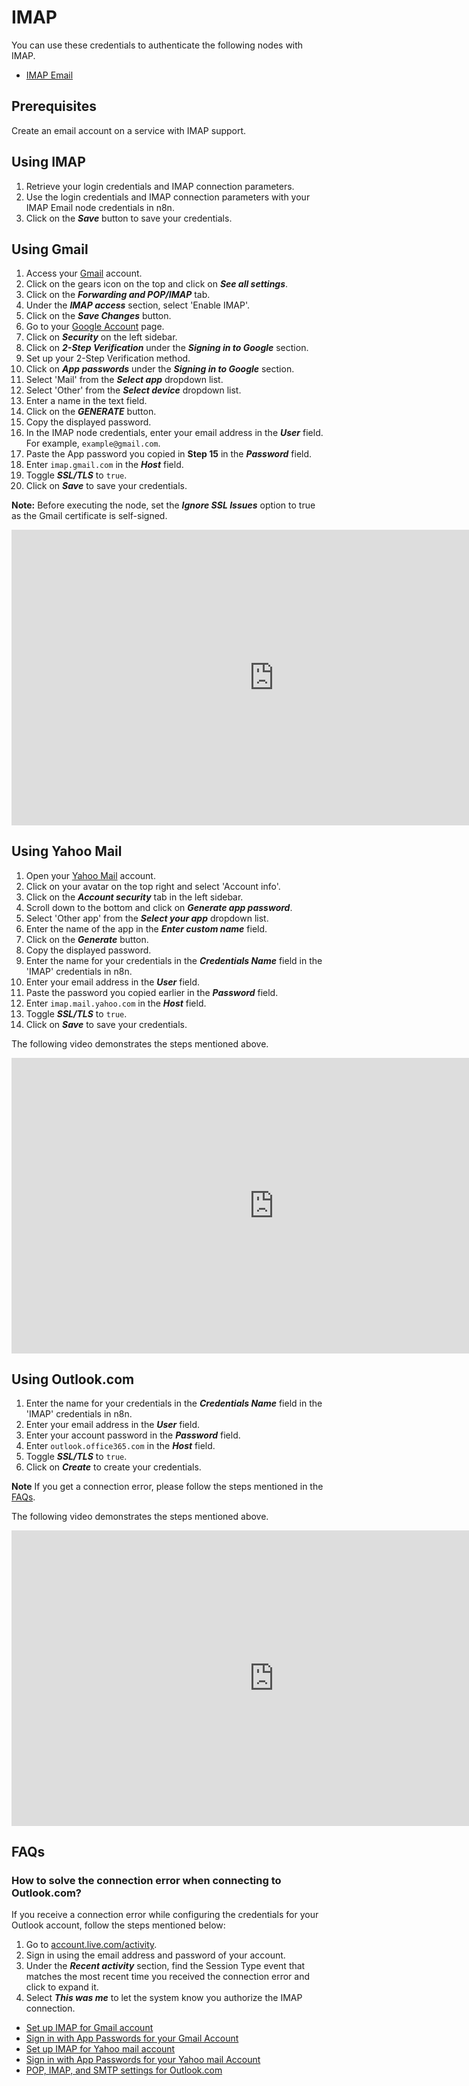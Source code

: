 # IMAP

You can use these credentials to authenticate the following nodes with IMAP.

- [IMAP Email](/integrations/builtin/core-nodes/n8n-nodes-base.emailimap/)

## Prerequisites

Create an email account on a service with IMAP support.

## Using IMAP

1. Retrieve your login credentials and IMAP connection parameters.
2. Use the login credentials and IMAP connection parameters with your IMAP Email node credentials in n8n.
3. Click on the ***Save*** button to save your credentials.


## Using Gmail

1. Access your [Gmail](https://mail.google.com) account.
2. Click on the gears icon on the top and click on ***See all settings***.
3. Click on the ***Forwarding and POP/IMAP*** tab.
4. Under the ***IMAP access*** section, select 'Enable IMAP'.
5. Click on the ***Save Changes*** button.
6. Go to your [Google Account](https://myaccount.google.com) page.
7. Click on ***Security*** on the left sidebar.
8. Click on ***2-Step Verification*** under the ***Signing in to Google*** section.
9. Set up your 2-Step Verification method.
10. Click on ***App passwords*** under the ***Signing in to Google*** section.
11. Select 'Mail' from the ***Select app*** dropdown list.
12. Select 'Other' from the ***Select device*** dropdown list.
13. Enter a name in the text field.
14. Click on the ***GENERATE*** button.
15. Copy the displayed password.
16. In the IMAP node credentials, enter your email address in the ***User*** field. For example, `example@gmail.com`.
17. Paste the App password you copied in **Step 15** in the ***Password*** field.
18. Enter `imap.gmail.com` in the ***Host*** field.
19. Toggle ***SSL/TLS*** to `true`.
20. Click on ***Save*** to save your credentials.

**Note:** Before executing the node, set the ***Ignore SSL Issues*** option to true as the Gmail certificate is self-signed.

<div class="video-container">
<iframe width="840" height="472.5" src="https://www.youtube.com/embed/q4KUTgiglvE" frameborder="0" allow="accelerometer; autoplay; clipboard-write; encrypted-media; gyroscope; picture-in-picture" allowfullscreen></iframe>
</div>

## Using Yahoo Mail

1. Open your [Yahoo Mail](https://mail.yahoo.com) account.
2. Click on your avatar on the top right and select 'Account info'.
3. Click on the ***Account security*** tab in the left sidebar.
4. Scroll down to the bottom and click on ***Generate app password***.
5. Select 'Other app' from the ***Select your app*** dropdown list.
6. Enter the name of the app in the ***Enter custom name*** field.
7. Click on the ***Generate*** button.
8. Copy the displayed password.
9. Enter the name for your credentials in the ***Credentials Name*** field in the 'IMAP' credentials in n8n.
10. Enter your email address in the ***User*** field.
11. Paste the password you copied earlier in the ***Password*** field.
12. Enter `imap.mail.yahoo.com` in the ***Host*** field.
13. Toggle ***SSL/TLS*** to `true`.
14. Click on ***Save*** to save your credentials.

The following video demonstrates the steps mentioned above.

<div class="video-container">
<iframe width="840" height="472.5" src="https://www.youtube.com/embed/2SFGl3xBdOA" frameborder="0" allow="accelerometer; autoplay; clipboard-write; encrypted-media; gyroscope; picture-in-picture" allowfullscreen></iframe>
</div>

## Using Outlook.com

1. Enter the name for your credentials in the ***Credentials Name*** field in the 'IMAP' credentials in n8n.
2. Enter your email address in the ***User*** field.
3. Enter your account password in the ***Password*** field.
4. Enter `outlook.office365.com` in the ***Host*** field.
5. Toggle ***SSL/TLS*** to `true`.
6. Click on ***Create*** to create your credentials.

**Note** If you get a connection error, please follow the steps mentioned in the [FAQs](#how-to-solve-the-connection-error-when-connecting-to-outlook-com).

The following video demonstrates the steps mentioned above.

<div class="video-container">
<iframe width="840" height="472.5" src="https://www.youtube.com/embed/gCWiILtHnPQ" frameborder="0" allow="accelerometer; autoplay; clipboard-write; encrypted-media; gyroscope; picture-in-picture" allowfullscreen></iframe>
</div>

## FAQs

### How to solve the connection error when connecting to Outlook.com?

If you receive a connection error while configuring the credentials for your Outlook account, follow the steps mentioned below:
1. Go to [account.live.com/activity](https://account.live.com/activity).
2. Sign in using the email address and password of your account.
3. Under the ***Recent activity*** section, find the Session Type event that matches the most recent time you received the connection error and click to expand it.
4. Select ***This was me*** to let the system know you authorize the IMAP connection.




- [Set up IMAP for Gmail account](https://support.google.com/mail/answer/7126229?hl=en)
- [Sign in with App Passwords for your Gmail Account](https://support.google.com/accounts/answer/185833?hl=en)
- [Set up IMAP for Yahoo mail account](https://help.yahoo.com/kb/sln4075.html)
- [Sign in with App Passwords for your Yahoo mail Account](https://help.yahoo.com/kb/generate-manage-third-party-passwords-sln15241.html)
- [POP, IMAP, and SMTP settings for Outlook.com](https://support.microsoft.com/en-us/office/pop-imap-and-smtp-settings-for-outlook-com-d088b986-291d-42b8-9564-9c414e2aa040)
